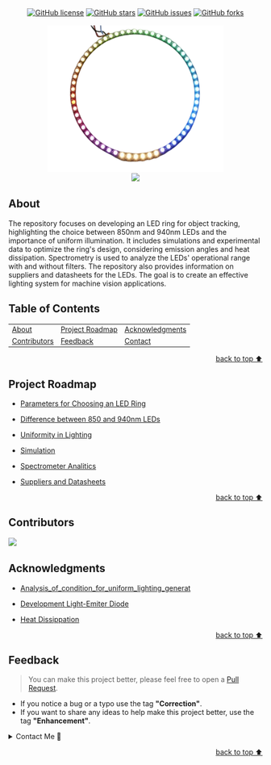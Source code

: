 
<!-- Shields Section--><!-- Optional -->

<!-- 
* Insert project shields and badges through this link https://shields.io/
* 
* 
-->

<div align="center">
    <a href="https://github.com/gabrielhvs/Development-of-LED-Ring-for-Object-Tracking/blob/master/LICENSE"><img alt="GitHub license" src="https://img.shields.io/github/license/gabrielhvs/Development-of-LED-Ring-for-Object-Tracking?color=ff69b4&style=for-the-badge"></a>
    <a href="https://github.com/gabrielhvs/Development-of-LED-Ring-for-Object-Tracking/stargazers"><img alt="GitHub stars" src="https://img.shields.io/github/stars/gabrielhvs/Development-of-LED-Ring-for-Object-Tracking?color=yellow&label=Project%20Stars&style=for-the-badge"></a>
    <a href="https://github.com/gabrielhvs/Development-of-LED-Ring-for-Object-Tracking/issues"><img alt="GitHub issues" src="https://img.shields.io/github/issues/gabrielhvs/Development-of-LED-Ring-for-Object-Tracking?color=brightgreen&label=issues&style=for-the-badge"></a>
    <a href="https://github.com/gabrielhvs/Development-of-LED-Ring-for-Object-Tracking/network"><img alt="GitHub forks" src="https://img.shields.io/github/forks/gabrielhvs/Development-of-LED-Ring-for-Object-Tracking?color=9cf&label=forks&style=for-the-badge"></a>
</div>
<br>


<!-- Logo Section  --><!-- Required -->

<!--
* Insert an image URL in the <img> "src" attribute bellow. (line )
* 
* Insert your github profile URL in the <a> "href" attribute bellow (line )
-->


<div align="center">
    <a href="https://github.com/gabrielhvs/Development-of-LED-Ring-for-Object-Tracking" target="_blank">
        <img src="images/led-ring.png" 
        alt="Led Ring" width="350" height="290">
    </a>
</div>


<!-- Project title 
* use a dynamic typing-SvG here https://readme-typing-svg.demolab.com/demo/
*
*  Instead you can type your project name after a # header
-->

<div align="center">
<img src="https://readme-typing-svg.demolab.com?font=Fira+Code&size=22&duration=4000&pause=5000&background=FFFFFF00&center=true&vCenter=true&multiline=true&width=700&lines=Development-of-LED-Ring-for-Object-Tracking">
</div>


## About<!-- Required -->
<!-- 
* information about the project 
* 
* keep it short and sweet
-->


The repository focuses on developing an LED ring for object tracking, highlighting the choice between 850nm and 940nm LEDs and the importance of uniform illumination. It includes simulations and experimental data to optimize the ring's design, considering emission angles and heat dissipation. Spectrometry is used to analyze the LEDs' operational range with and without filters. The repository also provides information on suppliers and datasheets for the LEDs. The goal is to create an effective lighting system for machine vision applications.


<!--## How to use this project Required -->
<!-- 
* Here you may add information about how 
* 
* and why to use this project.


- Access the [Blank template](./Templates/_blank-README.md) to use for your projects. 
- clone this repository into your local machine.

```bash
    git clone https://github.com/gabrielhvs/Development-of-LED-Ring-for-Object-Tracking.git
```
- You can copy the markdown directly from this [MD file](./Templates/markdown-only.md).
- Make sure to check the [Documentation](https://github.com/gabrielhvs/Development-of-LED-Ring-for-Object-Tracking/wiki/Step-by-Step-Guide) for a step by step guide.
- Support me by staring this repository 💛
-->

<!--## Demo Required -->
<!-- 
* You can add a demo here GH supports images/ GIFs/videos 
* 
* It's recommended to use GIFs as they are more dynamic



<div align="center">
    <img alt="demo" src="./Demostrations/FLY_DRONE.gif">
</div>-->

## Table of Contents<!-- Optional -->
<!-- 
* This section is optional, yet having a contents table 
* helps keeping your README readable and more professional.
* 
* If you are not familiar with HTML, no worries we all been there :) 
* Review learning resources to create anchor links. 
-->


<dev display="inline-table" vertical-align="middle">
<table align="center" vertical-align="middle">
        <tr>
            <td><a href="#about">About</a></td>        
            <!--<td><a href="#how-to-use-this-project">Getting started</td>
            <td><a href="#demo">Demo</a></td>-->
            <td><a href="#project-roadmap--">Project Roadmap</a></td>
            <!--<td><a href="#documentation">Documentation</a></td>-->
            <td><a href="#acknowledgments">Acknowledgments</a></td>
        </tr>
        <tr>
            <!--<td><a href="https://github.com/gabrielhvs/Development-of-LED-Ring-for-Object-Tracking/tree/master/Learning_Resources">Learning Resources</a></td>-->
            <!--<td><a href="https://github.com/gabrielhvs/Development-of-LED-Ring-for-Object-Tracking/wiki/Step-by-Step-Guide">
            Step By Step Guide</a></td>-->
            <!--<td><a href="#feedback">Feedback</a></td>-->
            <td><a href="#contributors">Contributors</a></td>
            <td><a href="#feedback">Feedback</a></td>
            <td><a href="#contact">Contact</a></td>
            <!--<td><a href="#license">License</a></td>-->
        </tr>
</table>
</dev>


<!-- - Use this html element to create a back to top button. -->
<p align="right"><a href="#about">back to top ⬆️</a></p>


## Project Roadmap <!-- Optional --> <!-- add learning_Rs-->
<!-- 
* Add this section in case the project has different phases
* 
* Under production or will be updated.
-->

- [Parameters for Choosing an LED Ring](https://www.effilux.com/en/products/ring/effi-ring#optical)


- [Difference between 850 and 940nm LEDs](https://nightfoxstore.com/blogs/news/850nm-vs-940nm-which-infrared-wavelength-is-better)

- [Uniformity in Lighting]()


- [Simulation](pages/Simulation.md)


- [Spectrometer Analitics](pages/Spectrometer.md)


- [Suppliers and Datasheets](https://github.com/gabrielhvs/Development-of-LED-Ring-for-Object-Tracking/blob/master/Suppliers.txt)



<p align="right"><a href="#about">back to top ⬆️</a></p>

<!--## Documentation Optional -->
<!-- 
* You may add any documentation or Wikis here
* 
* 



- [https://drive.google.com/file/d/18oDpeT6kQzt5ujMfRdvcRAiIVvoRp8vE/view](https://drive.google.com/file/d/18oDpeT6kQzt5ujMfRdvcRAiIVvoRp8vE/view)-->


## Contributors<!-- Required -->
<!-- 
* Without contribution we wouldn't have open source. 
* 
* Generate github contributors Image here https://contrib.rocks/preview?repo=angular%2Fangular-ja
-->

<a href="https://github.com/gabrielhvs/Development-of-LED-Ring-for-Object-Tracking/graphs/contributors">
  <img src="https://contrib.rocks/image?repo=gabrielhvs/Development-of-LED-Ring-for-Object-Tracking" />
</a>


## Acknowledgments<!-- Optional -->
<!-- 
* Credit where it's do 
* 
* Feel free to share your inspiration sources, Stackoverflow questions, github repos, tools etc.
-->


- [Analysis_of_condition_for_uniform_lighting_generat](https://github.com/gabrielhvs/Estagio_Supervisionado/blob/master/Papers/Analysis_of_condition_for_uniform_lighting_generat.pdf)


- [Development Light-Emiter Diode](https://github.com/gabrielhvs/Estagio_Supervisionado/blob/master/Papers/ApplOpt2006.pdf)


- [Heat Dissippation](https://github.com/gabrielhvs/Estagio_Supervisionado/blob/master/Ring_Light/Papers/1-s2.0-S0030402617304400-master.pdf)


<!-- - Use this html element to create a back to top button. -->
<p align="right"><a href="#about">back to top ⬆️</a></p>


## Feedback<!-- Required -->
<!-- 
* You can add contacts information like your email and social media account 
* 
* Also it's common to add some PR guidance.
-->


> You can make this project better, please  feel free to open a [Pull Request](https://github.com/gabrielhvs/Development-of-LED-Ring-for-Object-Tracking/pulls).
- If you notice a bug or a typo use the tag **"Correction"**.
- If you want to share any ideas to help make this project better, use the tag **"Enhancement"**.

<details>
    <summary>Contact Me 📨</summary>

### Contact<!-- Required -->
Reach me via email: [gabbrielvasc@gmail.com](mailto:gabbrielvasc@gmail.com)
<!-- 
* add your email and contact info here
* 
* 
-->
    
</details>

<!-- - Use this html element to create a back to top button. -->
<p align="right"><a href="#about">back to top ⬆️</a></p>

